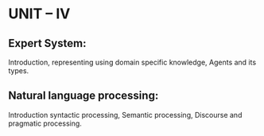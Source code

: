 # UNIT – IV 
## Expert System:
Introduction, representing using domain specific knowledge, Agents and its types. 

## Natural language processing:
Introduction syntactic processing, Semantic processing, Discourse and pragmatic processing.